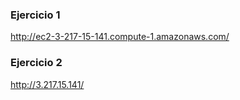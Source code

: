 ### Ejercicio 1

http://ec2-3-217-15-141.compute-1.amazonaws.com/

### Ejercicio 2

http://3.217.15.141/
